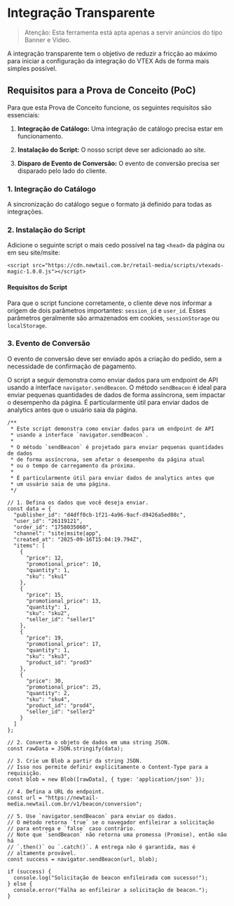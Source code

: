 # Integração Transparente

> Atenção: Esta ferramenta está apta apenas a servir anúncios do tipo Banner e Vídeo.

A integração transparente tem o objetivo de reduzir a fricção ao máximo para iniciar a configuração da integração do VTEX Ads de forma mais simples possível.

## Requisitos para a Prova de Conceito (PoC)

Para que esta Prova de Conceito funcione, os seguintes requisitos são essenciais:

1.  **Integração de Catálogo:** Uma integração de catálogo precisa estar em funcionamento.
    
2.  **Instalação do Script:** O nosso script deve ser adicionado ao site.
    
3.  **Disparo de Evento de Conversão:** O evento de conversão precisa ser disparado pelo lado do cliente.
    

### 1\. Integração do Catálogo

A sincronização do catálogo segue o formato já definido para todas as integrações.

### 2\. Instalação do Script

Adicione o seguinte script o mais cedo possível na tag `<head>` da página ou em seu site/msite:

```
<script src="https://cdn.newtail.com.br/retail-media/scripts/vtexads-magic-1.0.0.js"></script>
```

#### Requisitos do Script

Para que o script funcione corretamente, o cliente deve nos informar a origem de dois parâmetros importantes: `session_id` e `user_id`. Esses parâmetros geralmente são armazenados em cookies, `sessionStorage` ou `localStorage`.

### 3\. Evento de Conversão

O evento de conversão deve ser enviado após a criação do pedido, sem a necessidade de confirmação de pagamento.

O script a seguir demonstra como enviar dados para um endpoint de API usando a interface `navigator.sendBeacon`. O método `sendBeacon` é ideal para enviar pequenas quantidades de dados de forma assíncrona, sem impactar o desempenho da página. É particularmente útil para enviar dados de analytics antes que o usuário saia da página.

```
/**
 * Este script demonstra como enviar dados para um endpoint de API
 * usando a interface `navigator.sendBeacon`.
 *
 * O método `sendBeacon` é projetado para enviar pequenas quantidades de dados
 * de forma assíncrona, sem afetar o desempenho da página atual
 * ou o tempo de carregamento da próxima.
 *
 * É particularmente útil para enviar dados de analytics antes que
 * um usuário saia de uma página.
 */

// 1. Defina os dados que você deseja enviar.
const data = {
  "publisher_id": "d4dff0cb-1f21-4a96-9acf-d9426a5ed08c",
  "user_id": "26119121",
  "order_id": "1758035060",
  "channel": "site|msite|app",
  "created_at": "2025-09-16T15:04:19.794Z",
  "items": [
    {
      "price": 12,
      "promotional_price": 10,
      "quantity": 1,
      "sku": "sku1"
    },
    {
      "price": 15,
      "promotional_price": 13,
      "quantity": 1,
      "sku": "sku2",
      "seller_id": "seller1"
    },
    {
      "price": 19,
      "promotional_price": 17,
      "quantity": 1,
      "sku": "sku3",
      "product_id": "prod3"
    },
    {
      "price": 30,
      "promotional_price": 25,
      "quantity": 2,
      "sku": "sku4",
      "product_id": "prod4",
      "seller_id": "seller2"
    }
  ]
};

// 2. Converta o objeto de dados em uma string JSON.
const rawData = JSON.stringify(data);

// 3. Crie um Blob a partir da string JSON.
// Isso nos permite definir explicitamente o Content-Type para a requisição.
const blob = new Blob([rawData], { type: 'application/json' });

// 4. Defina a URL do endpoint.
const url = "https://newtail-media.newtail.com.br/v1/beacon/conversion";

// 5. Use `navigator.sendBeacon` para enviar os dados.
// O método retorna `true` se o navegador enfileirar a solicitação
// para entrega e `false` caso contrário.
// Note que `sendBeacon` não retorna uma promessa (Promise), então não há
// `.then()` ou `.catch()`. A entrega não é garantida, mas é
// altamente provável.
const success = navigator.sendBeacon(url, blob);

if (success) {
  console.log("Solicitação de beacon enfileirada com sucesso!");
} else {
  console.error("Falha ao enfileirar a solicitação de beacon.");
}
```
